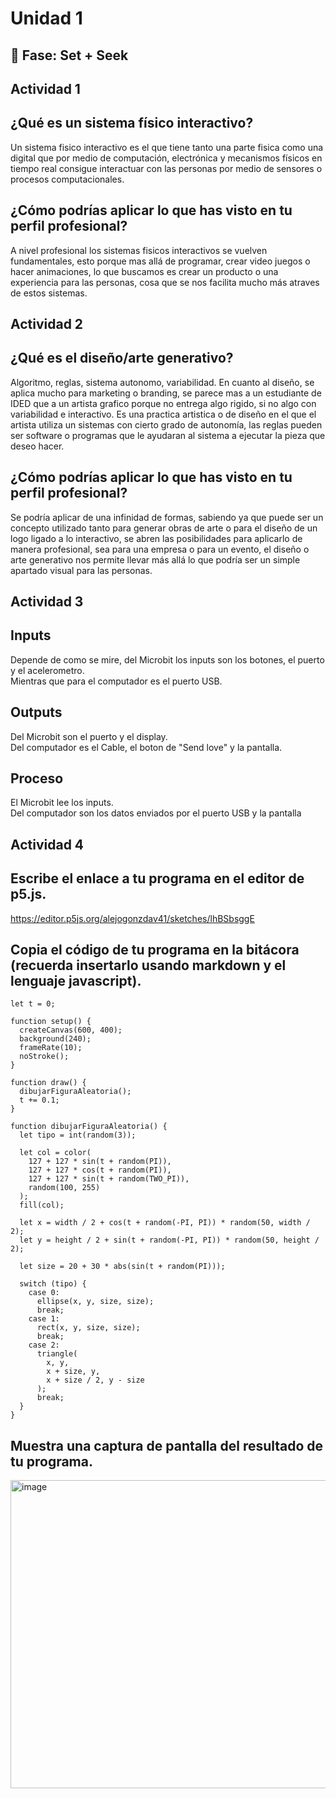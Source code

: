 # Unidad 1

## 🔎 Fase: Set + Seek

## Actividad 1

## ¿Qué es un sistema físico interactivo?

Un sistema fisico interactivo es el que tiene tanto una parte fisica como una digital que por medio de computación, electrónica y mecanismos físicos en tiempo real consigue interactuar con las personas por medio de sensores o procesos computacionales.

## ¿Cómo podrías aplicar lo que has visto en tu perfil profesional?

A nivel profesional los sistemas fisicos interactivos se vuelven fundamentales, esto porque mas allá de programar, crear video juegos o hacer animaciones, lo que buscamos es crear un producto o una experiencia para las personas, cosa que se nos facilita mucho más atraves de estos sistemas.

## Actividad 2

## ¿Qué es el diseño/arte generativo?

Algoritmo, reglas, sistema autonomo, variabilidad. En cuanto al diseño, se aplica mucho para marketing o branding, se parece mas a un estudiante de IDED que a un artista grafico porque no entrega algo rigido, si no algo con variabilidad e interactivo. Es una practica artistica o de diseño en el que el artista utiliza un sistemas con cierto grado de autonomía, las reglas pueden ser software o programas que le ayudaran al sistema a ejecutar la pieza que deseo hacer.

## ¿Cómo podrías aplicar lo que has visto en tu perfil profesional?

Se podría aplicar de una infinidad de formas, sabiendo ya que puede ser un concepto utilizado tanto para generar obras de arte o para el diseño de un logo ligado a lo interactivo, se abren las posibilidades para aplicarlo de manera profesional, sea para una empresa o para un evento, el diseño o arte generativo nos permite llevar más allá lo que podría ser un simple apartado visual para las personas.

## Actividad 3

## Inputs

Depende de como se mire, del Microbit los inputs son los botones, el puerto y el acelerometro.  
Mientras que para el computador es el puerto USB.

## Outputs

Del Microbit son el puerto y el display.  
Del computador es el Cable, el boton de "Send love" y la pantalla.

## Proceso

El Microbit lee los inputs.  
Del computador son los datos enviados por el puerto USB y la pantalla

## Actividad 4

## Escribe el enlace a tu programa en el editor de p5.js.

https://editor.p5js.org/alejogonzdav41/sketches/lhBSbsggE

## Copia el código de tu programa en la bitácora (recuerda insertarlo usando markdown y el lenguaje javascript).
```
let t = 0;

function setup() {
  createCanvas(600, 400);
  background(240);
  frameRate(10);
  noStroke();
}

function draw() {
  dibujarFiguraAleatoria();
  t += 0.1;
}

function dibujarFiguraAleatoria() {
  let tipo = int(random(3));

  let col = color(
    127 + 127 * sin(t + random(PI)),
    127 + 127 * cos(t + random(PI)),
    127 + 127 * sin(t + random(TWO_PI)),
    random(100, 255)
  );
  fill(col);

  let x = width / 2 + cos(t + random(-PI, PI)) * random(50, width / 2);
  let y = height / 2 + sin(t + random(-PI, PI)) * random(50, height / 2);

  let size = 20 + 30 * abs(sin(t + random(PI)));
  
  switch (tipo) {
    case 0:
      ellipse(x, y, size, size);
      break;
    case 1:
      rect(x, y, size, size);
      break;
    case 2:
      triangle(
        x, y,
        x + size, y,
        x + size / 2, y - size
      );
      break;
  }
}
```
## Muestra una captura de pantalla del resultado de tu programa.

<img width="746" height="493" alt="image" src="https://github.com/user-attachments/assets/e5270c4c-00ed-4a67-8385-e71e3454403e" />


